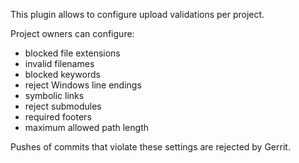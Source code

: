 This plugin allows to configure upload validations per project.

Project owners can configure:

- blocked file extensions
- invalid filenames
- blocked keywords
- reject Windows line endings
- symbolic links
- reject submodules
- required footers
- maximum allowed path length

Pushes of commits that violate these settings are rejected by Gerrit.